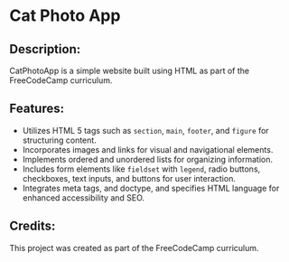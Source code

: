 # Cat Photo App

## Description:
CatPhotoApp is a simple website built using HTML as part of the FreeCodeCamp curriculum. 

## Features:
- Utilizes HTML 5 tags such as `section`, `main`, `footer`, and `figure` for structuring content.
- Incorporates images and links for visual and navigational elements.
- Implements ordered and unordered lists for organizing information.
- Includes form elements like `fieldset` with `legend`, radio buttons, checkboxes, text inputs, and buttons for user interaction.
- Integrates meta tags, and doctype, and specifies HTML language for enhanced accessibility and SEO.

## Credits:
This project was created as part of the FreeCodeCamp curriculum.


